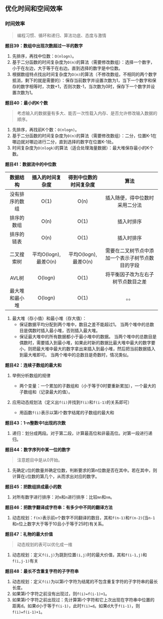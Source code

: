 ## 优化时间和空间效率


### 时间效率

> 编程习惯、循环和递归、算法功底、态度与激情


**题目39：数组中出现次数超过一半的数字**

1. 先排序，再找中位数：`O(nlogn)`。
2. 基于二分函数的时间复杂度为`O(n)`的算法（需要修改数组）：选择一个数字，小于在左边，大于等于在右边。直到选择的数字是中位数。
3. 根据数组特点找出时间复杂度为`O(n)`的算法（不修改数组，不相同的两个数字抵消，剩下的就是需要的）：保存当前数字并设置次数为1，当下一个数字和保存的数字相等时，次数+1，否则次数-1，当次数为0时，保存下一个数字并设置次数为1。


**题目40：最小的K个数**

> 考虑输入的数据量有多大、能否一次性载入内存、是否允许修改输入数据的顺序。

1. 先排序，再找前K个数：`O(nlogn)`。
2. 基于二分函数的时间复杂度为`O(n)`的算法（需要修改数组）：二分，位置K-1在哪边就对哪边进行二分，直到选择的数字在位置K-1处。
3. 时间复杂度为`O(nlogk)`的算法（适合处理海量数据）：最大堆保存最小的K个数。


**题目41：数据流中的中位数**

|数据结构|插入的时间复杂度|得到中位数的时间复杂度|算法|
|:---:|:---:|:---:|:---:|
|没有排序的数组|O(1)|O(n)|插入随便，得中位数时采用二分法|
|排序的数组|O(n)|O(1)|插入时排序|
|排序的链表|O(n)|O(1)|插入时排序|
|二叉搜索树|平均O(logn),最差O(n)|平均O(logn),最差O(n)|需要在二叉树节点中添加一个表示子树节点数目的字段|
|AVL树|O(logn)|O(1)|将平衡因子改为左右子树节点数目之差|
|最大堆和最小堆|O(logn)|O(1)|。。|

1. 最大堆（存小值）和最小堆（存大值）：
    * 保证数据平均分配到两个堆中，数目之差不能超过1。
    当两个堆中的总数目是偶数时插入最小堆，否则插入最大堆。
    * 保证最大堆中的所有数据都小于最小堆中的数据。
    当两个堆中的总数目是偶数时，需要插入到最小堆，如果此时新的数据比最大堆中最大的数字要小，则把最大堆中最大的数字拿出来插入到最小堆，然后把当前数据插入到最大堆即可。
    当两个堆中的总数目是奇数时，情况类似。


**题目42：连续子数组的最大和**

1. 举例分析数组的规律
    * 两个变量：一个累加的子数组和（小于等于0时要重新累加），一个最大的子数组和（记录最大的值）。

2. 应用动态规划法（定义出`f(i)`并找到`f(i)`和`f(i-1)`的关系即可）
    * 用函数`f(i)`表示以第i个数字结尾的子数组的最大和


**题目43：1-n整数中1出现的次数**

1. 递归：划分成两段。对于第二段，计算最高位和非最高位。对第一段进行递归。


**题目44：数字序列中某一位的数字**

> 注意题目中是从0开始。

1. 先确定`i`位的数量并确定位数，判断要求的第n位数是否在其中。若在其中，则计算在`i`位数的第几个，从而求出对应的数字。


**题目45：把数组排成最小的数**

1. 对所有数字进行排序：对`m`和`n`进行排序：比较`mn`和`nm`。


**题目46：把数字翻译成字符串：有多少中不同的翻译方法**

1. 动态规划：`f(n)`表示前`n`个数字不同翻译的数目，其和`f(n-1)`和`f(n-2)`(当`n-1`和`n`位上数字大于等于10且小于等于25时)有关系。


**题目47：礼物的最大价值**

> 动态规划的表可以优化成一维

1. 动态规划：定义`f(i,j)`为跳到位置`(i,j)`时的最大价值，其和`f(i-1,j)`和`f(i,j-1)`有关


**题目48：最长不含重复字符的子字符串**

1. 动态规划：定义`f(i)`为以第i个字符为结尾的不包含重复字符的子字符串的最长长度。
2. 如果第i个字符之前没有出现过，则`f(i)=f(i-1)+1`。
3. 如果第i个字符之前出现过：先计算第i个字符和它上次出现在字符串中位置的距离d。如果d小于等于`f(i-1)`，此时`f(i)=d`。如果d大于`f(i-1)`，则`f(i)=f(i-1)+1`。






